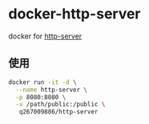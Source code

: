 # docker-http-server

docker for [http-server](https://github.com/http-party/http-server)

## 使用
```bash
docker run -it -d \
  --name http-server \
  -p 8080:8080 \
  -v /path/public:/public \
   q267009886/http-server
```

